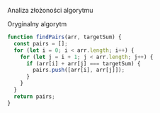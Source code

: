 Analiza złożoności algorytmu

Oryginalny algorytm

```javascript
function findPairs(arr, targetSum) {
  const pairs = [];
  for (let i = 0; i < arr.length; i++) {
    for (let j = i + 1; j < arr.length; j++) {
      if (arr[i] + arr[j] === targetSum) {
        pairs.push([arr[i], arr[j]]);
      }
    }
  }
  return pairs;
}
